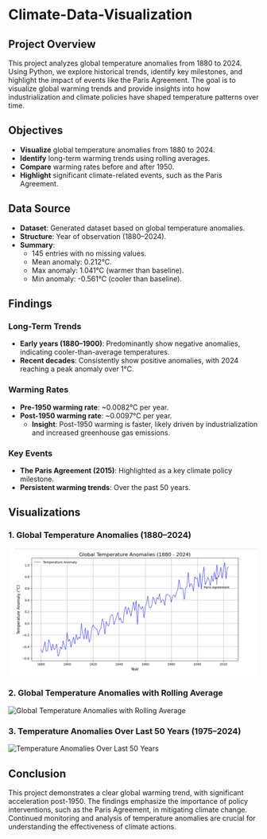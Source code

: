# Climate-Data-Visualization


## Project Overview
This project analyzes global temperature anomalies from 1880 to 2024. Using Python, we explore historical trends, identify key milestones, and highlight the impact of events like the Paris Agreement. The goal is to visualize global warming trends and provide insights into how industrialization and climate policies have shaped temperature patterns over time.

## Objectives
- **Visualize** global temperature anomalies from 1880 to 2024.
- **Identify** long-term warming trends using rolling averages.
- **Compare** warming rates before and after 1950.
- **Highlight** significant climate-related events, such as the Paris Agreement.

## Data Source
- **Dataset**: Generated dataset based on global temperature anomalies.
- **Structure**: Year of observation (1880–2024).
- **Summary**:
  - 145 entries with no missing values.
  - Mean anomaly: 0.212°C.
  - Max anomaly: 1.041°C (warmer than baseline).
  - Min anomaly: -0.561°C (cooler than baseline).

## Findings
### Long-Term Trends
- **Early years (1880–1900)**: Predominantly show negative anomalies, indicating cooler-than-average temperatures.
- **Recent decades**: Consistently show positive anomalies, with 2024 reaching a peak anomaly over 1°C.

### Warming Rates
- **Pre-1950 warming rate**: ~0.0082°C per year.
- **Post-1950 warming rate**: ~0.0097°C per year.
  - **Insight**: Post-1950 warming is faster, likely driven by industrialization and increased greenhouse gas emissions.

### Key Events
- **The Paris Agreement (2015)**: Highlighted as a key climate policy milestone.
- **Persistent warming trends**: Over the past 50 years.


## Visualizations

### 1. Global Temperature Anomalies (1880–2024)
![Global Temperature Anomalies](images/Global_Temperature_Anomalies_1880_to_2024.png)

### 2. Global Temperature Anomalies with Rolling Average
![Global Temperature Anomalies with Rolling Average](images/Global_Temperature_Anomalies_with_Rolling_Average.png)

### 3. Temperature Anomalies Over Last 50 Years (1975–2024)
![Temperature Anomalies Over Last 50 Years](images/Temperature_Anomalies_Over_Last_50_Years_1975_to_2024.png)

## Conclusion
This project demonstrates a clear global warming trend, with significant acceleration post-1950. The findings emphasize the importance of policy interventions, such as the Paris Agreement, in mitigating climate change. Continued monitoring and analysis of temperature anomalies are crucial for understanding the effectiveness of climate actions.

